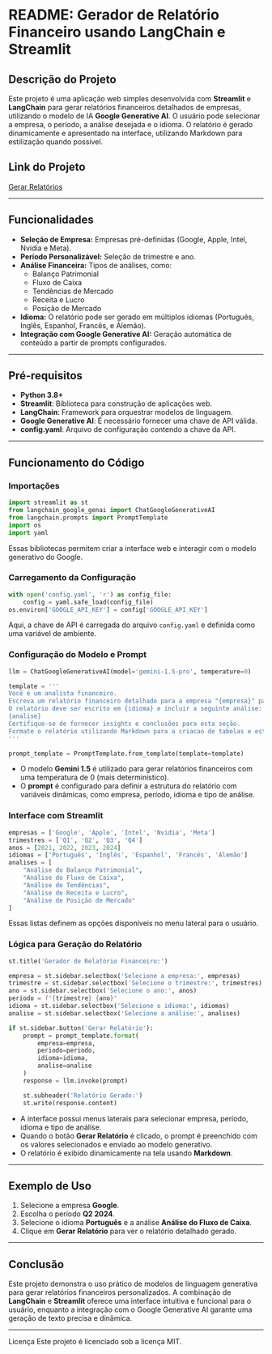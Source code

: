 # README: Gerador de Relatório Financeiro usando LangChain e Streamlit

## Descrição do Projeto
Este projeto é uma aplicação web simples desenvolvida com **Streamlit** e **LangChain** para gerar relatórios financeiros detalhados de empresas, utilizando o modelo de IA **Google Generative AI**. O usuário pode selecionar a empresa, o período, a análise desejada e o idioma. O relatório é gerado dinamicamente e apresentado na interface, utilizando Markdown para estilização quando possível.

## Link do Projeto
[Gerar Relatórios](https://geradorrelatorios-victimnn.streamlit.app/ "Acesse o Programa Aqui!")

---

## Funcionalidades
- **Seleção de Empresa:** Empresas pré-definidas (Google, Apple, Intel, Nvidia e Meta).
- **Período Personalizável:** Seleção de trimestre e ano.
- **Análise Financeira:** Tipos de análises, como:
  - Balanço Patrimonial
  - Fluxo de Caixa
  - Tendências de Mercado
  - Receita e Lucro
  - Posição de Mercado
- **Idioma:** O relatório pode ser gerado em múltiplos idiomas (Português, Inglês, Espanhol, Francês, e Alemão).
- **Integração com Google Generative AI:** Geração automática de conteúdo a partir de prompts configurados.

---

## Pré-requisitos
- **Python 3.8+**
- **Streamlit**: Biblioteca para construção de aplicações web.
- **LangChain**: Framework para orquestrar modelos de linguagem.
- **Google Generative AI**: É necessário fornecer uma chave de API válida.
- **config.yaml**: Arquivo de configuração contendo a chave da API.
---

## Funcionamento do Código

### Importações
```python
import streamlit as st
from langchain_google_genai import ChatGoogleGenerativeAI
from langchain.prompts import PromptTemplate
import os
import yaml
```
Essas bibliotecas permitem criar a interface web e interagir com o modelo generativo do Google.

### Carregamento da Configuração
```python
with open('config.yaml', 'r') as config_file:
    config = yaml.safe_load(config_file)
os.environ['GOOGLE_API_KEY'] = config['GOOGLE_API_KEY']
```
Aqui, a chave de API é carregada do arquivo `config.yaml` e definida como uma variável de ambiente.

### Configuração do Modelo e Prompt
```python
llm = ChatGoogleGenerativeAI(model='gemini-1.5-pro', temperature=0)

template = '''
Você é um analista financeiro.
Escreva um relatório financeiro detalhado para a empresa "{empresa}" para o período {periodo}.
O relatório deve ser escrito em {idioma} e incluir a seguinte análise:
{analise}
Certifique-se de fornecer insights e conclusões para esta seção.
Formate o relatório utilizando Markdown para a criacao de tabelas e estilização quando possível.
'''

prompt_template = PromptTemplate.from_template(template=template)
```
- O modelo **Gemini 1.5** é utilizado para gerar relatórios financeiros com uma temperatura de 0 (mais determinístico).  
- O **prompt** é configurado para definir a estrutura do relatório com variáveis dinâmicas, como empresa, período, idioma e tipo de análise.

### Interface com Streamlit
```python
empresas = ['Google', 'Apple', 'Intel', 'Nvidia', 'Meta']
trimestres = ['Q1', 'Q2', 'Q3', 'Q4']
anos = [2021, 2022, 2023, 2024]
idiomas = ['Português', 'Inglês', 'Espanhol', 'Francês', 'Alemão']
analises = [
    "Análise do Balanço Patrimonial",
    "Análise do Fluxo de Caixa",
    "Análise de Tendências",
    "Análise de Receita e Lucro",
    "Análise de Posição de Mercado"
]
```
Essas listas definem as opções disponíveis no menu lateral para o usuário.

### Lógica para Geração do Relatório
```python
st.title('Gerador de Relatório Financeiro:')

empresa = st.sidebar.selectbox('Selecione a empresa:', empresas)
trimestre = st.sidebar.selectbox('Selecione o trimestre:', trimestres)
ano = st.sidebar.selectbox('Selecione o ano:', anos)
periodo = f"{trimestre} {ano}"
idioma = st.sidebar.selectbox('Selecione o idioma:', idiomas)
analise = st.sidebar.selectbox('Selecione a análise:', analises)

if st.sidebar.button('Gerar Relatório'):
    prompt = prompt_template.format(
        empresa=empresa,
        periodo=periodo,
        idioma=idioma,
        analise=analise
    )
    response = llm.invoke(prompt)

    st.subheader('Relatório Gerado:')
    st.write(response.content)
```
- A interface possui menus laterais para selecionar empresa, período, idioma e tipo de análise.  
- Quando o botão **Gerar Relatório** é clicado, o prompt é preenchido com os valores selecionados e enviado ao modelo generativo.  
- O relatório é exibido dinamicamente na tela usando **Markdown**.

---

## Exemplo de Uso
1. Selecione a empresa **Google**.
2. Escolha o período **Q2 2024**.
3. Selecione o idioma **Português** e a análise **Análise do Fluxo de Caixa**.
4. Clique em **Gerar Relatório** para ver o relatório detalhado gerado.

---

## Conclusão
Este projeto demonstra o uso prático de modelos de linguagem generativa para gerar relatórios financeiros personalizados. A combinação de **LangChain** e **Streamlit** oferece uma interface intuitiva e funcional para o usuário, enquanto a integração com o Google Generative AI garante uma geração de texto precisa e dinâmica.

---

Licença
Este projeto é licenciado sob a licença MIT.

